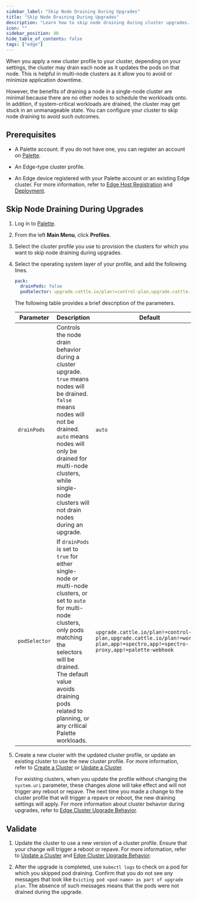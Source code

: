 ```yaml
---
sidebar_label: "Skip Node Draining During Upgrades"
title: "Skip Node Draining During Upgrades"
description: "Learn how to skip node draining during cluster upgrades. "
icon: ""
sidebar_position: 40
hide_table_of_contents: false
tags: ["edge"]
---
```


When you apply a new cluster profile to your cluster, depending on your settings, the cluster may drain each node as it
updates the pods on that node. This is helpful in multi-node clusters as it allow you to avoid or minimize application
downtime.

However, the benefits of draining a node in a single-node cluster are minimal because there are no other nodes to
schedule the workloads onto. In addition, if system-critical workloads are drained, the cluster may get stuck in an
unmanageable state. You can configure your cluster to skip node draining to avoid such outcomes.

## Prerequisites

- A Palette account. If you do not have one, you can register an account on [Palette](https://console.spectrocloud.com).

- An Edge-type cluster profile.

- An Edge device registered with your Palette account or an existing Edge cluster. For more information, refer to
  [Edge Host Registration](../site-deployment/site-installation/edge-host-registration.md) and
  [Deployment](../site-deployment/site-deployment.md).

## Skip Node Draining During Upgrades

1. Log in to [Palette](https://console.spectrocloud.com).

2. From the left **Main Menu**, click **Profiles**.

3. Select the cluster profile you use to provision the clusters for which you want to skip node draining during
   upgrades.

4. Select the operating system layer of your profile, and add the following lines.

   ```yaml {2,3}
   pack:
     drainPods: false
     podSelector: upgrade.cattle.io/plan!=control-plan,upgrade.cattle.io/plan!=worker-plan,app!=spectro,app!=spectro-proxy,app!=palette-webhook
   ```

   The following table provides a brief description of the parameters.

   | Parameter     | Description                                                                                                                                                                                                                                                                 | Default                                                                                                                         |
   | ------------- | --------------------------------------------------------------------------------------------------------------------------------------------------------------------------------------------------------------------------------------------------------------------------- | ------------------------------------------------------------------------------------------------------------------------------- |
   | `drainPods`   | Controls the node drain behavior during a cluster upgrade. `true` means nodes will be drained. `false` means nodes will not be drained. `auto` means nodes will only be drained for multi-node clusters, while single-node clusters will not drain nodes during an upgrade. | `auto`                                                                                                                          |
   | `podSelector` | If `drainPods` is set to `true` for either single-node or multi-node clusters, or set to `auto` for multi-node clusters, only pods matching the selectors will be drained. The default value avoids draining pods related to planning, or any critical Palette workloads.   | `upgrade.cattle.io/plan!=control-plan,upgrade.cattle.io/plan!=worker-plan,app!=spectro,app!=spectro-proxy,app!=palette-webhook` |

5. Create a new cluster with the updated cluster profile, or update an existing cluster to use the new cluster profile.
   For more information, refer to [Create a Cluster](../site-deployment/cluster-deployment.md) or
   [Update a Cluster](../../cluster-management/cluster-updates.md).

   For existing clusters, when you update the profile without changing the `system.uri` parameter, these changes alone
   will take effect and will not trigger any reboot or repave. The next time you made a change to the cluster profile
   that will trigger a repave or reboot, the new draining settings will apply. For more information about cluster
   behavior during upgrades, refer to [Edge Cluster Upgrade Behavior](../cluster-management/upgrade-behavior.md).

## Validate

1. Update the cluster to use a new version of a cluster profile. Ensure that your change will trigger a reboot or
   repave. For more information, refer to [Update a Cluster](../../cluster-management/cluster-updates.md) and
   [Edge Cluster Upgrade Behavior](../cluster-management/upgrade-behavior.md).

2. After the upgrade is completed, use `kubectl logs` to check on a pod for which you skipped pod draining. Confirm that
   you do not see any messages that look like `Evicting pod <pod-name> as part of upgrade plan`. The absence of such
   messages means that the pods were not drained during the upgrade.
